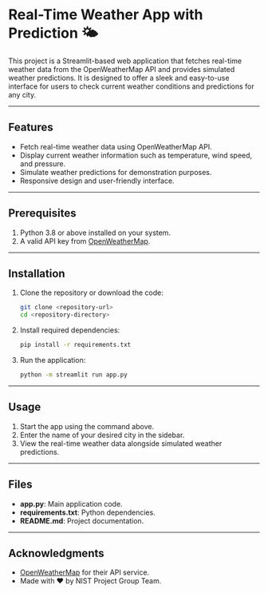 # Real-Time Weather App with Prediction 🌤️

This project is a Streamlit-based web application that fetches real-time weather data from the OpenWeatherMap API and provides simulated weather predictions. It is designed to offer a sleek and easy-to-use interface for users to check current weather conditions and predictions for any city.

---

## Features
- Fetch real-time weather data using OpenWeatherMap API.
- Display current weather information such as temperature, wind speed, and pressure.
- Simulate weather predictions for demonstration purposes.
- Responsive design and user-friendly interface.

---

## Prerequisites
1. Python 3.8 or above installed on your system.
2. A valid API key from [OpenWeatherMap](https://openweathermap.org/).

---

## Installation

1. Clone the repository or download the code:
    ```bash
    git clone <repository-url>
    cd <repository-directory>
    ```

2. Install required dependencies:
    ```bash
    pip install -r requirements.txt
    ```

3. Run the application:
    ```bash
    python -m streamlit run app.py
    ```

---

## Usage

1. Start the app using the command above.
2. Enter the name of your desired city in the sidebar.
3. View the real-time weather data alongside simulated weather predictions.

---

## Files

- **app.py**: Main application code.
- **requirements.txt**: Python dependencies.
- **README.md**: Project documentation.

---

## Acknowledgments

- [OpenWeatherMap](https://openweathermap.org/) for their API service.
- Made with ❤️ by NIST Project Group Team.
